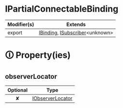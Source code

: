 # IPartialConnectableBinding

| Modifier(s)                            | Extends                                    |
|----------------------------------------|--------------------------------------------|
| export | [IBinding](https://hamedfathi.gitbook.io/aurelia-2-doc-api/runtime/interface/lifecycle/ibinding), [ISubscriber](https://hamedfathi.gitbook.io/aurelia-2-doc-api/runtime/interface/observation/isubscriber)&lt;unknown&gt; |

# &#128712; Property(ies)

## observerLocator

| Optional                           | Type                         |
|:----------------------------------:|------------------------------|
| ✘ | [IObserverLocator](https://hamedfathi.gitbook.io/aurelia-2-doc-api/runtime/observation/interface/observer-locator/iobserverlocator) |